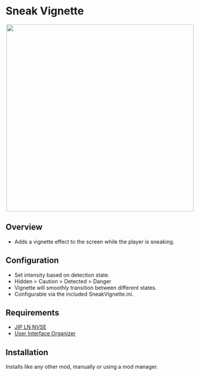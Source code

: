 # Sneak Vignette
<p align="center">
    <img height="500px" src="https://staticdelivery.nexusmods.com/mods/130/images/84802/84802-1708196402-429119824.png">
</p>

## Overview
- Adds a vignette effect to the screen while the player is sneaking.

## Configuration
- Set intensity based on detection state.
- Hidden > Caution > Detected > Danger
- Vignette will smoothly transition between different states.
- Configurable via the included SneakVignette.ini.

## Requirements
- [JIP LN NVSE](https://www.nexusmods.com/newvegas/mods/58277)
- [User Interface Organizer](https://www.nexusmods.com/newvegas/mods/57174)

## Installation
Installs like any other mod, manually or using a mod manager.